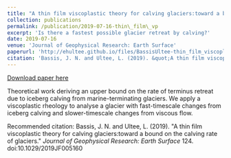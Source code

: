```yaml
---
title: "A thin film viscoplastic theory for calving glaciers:toward a bound on the calving rate of glaciers"
collection: publications
permalink: /publication/2019-07-16-thin\_film\_vp
excerpt: 'Is there a fastest possible glacier retreat by calving?'
date: 2019-07-16
venue: 'Journal of Geophysical Research: Earth Surface'
paperurl: 'http://ehultee.github.io/files/BassisUltee-thin_film_viscoplastic-2019.pdf'
citation: 'Bassis, J. N. and Ultee, L. (2019). &quot;A thin film viscoplastic theory for calving glaciers:toward a bound on the calving rate of glaciers.&quot; <i>Journal of Geophysical Research: Earth Surface</i> 124. doi:10.1029/2019JF005160'
---
```


<a href='http://ehultee.github.io/files/BassisUltee-thin_film_viscoplastic-2019.pdf'>Download paper here</a>

Theoretical work deriving an upper bound on the rate of terminus retreat due to iceberg calving from marine-terminating glaciers.
We apply a viscoplastic rheology to analyse a glacier with fast-timescale changes from iceberg calving and slower-timescale changes from viscous flow.

Recommended citation: Bassis, J. N. and Ultee, L. (2019). &quot;A thin film viscoplastic theory for calving glaciers:toward a bound on the calving rate of glaciers.&quot; <i>Journal of Geophysical Research: Earth Surface</i> 124. doi:10.1029/2019JF005160